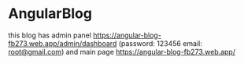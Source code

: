 # AngularBlog

this blog has admin panel https://angular-blog-fb273.web.app/admin/dashboard
(password: 123456 email: root@gmail.com)
and main page https://angular-blog-fb273.web.app/
